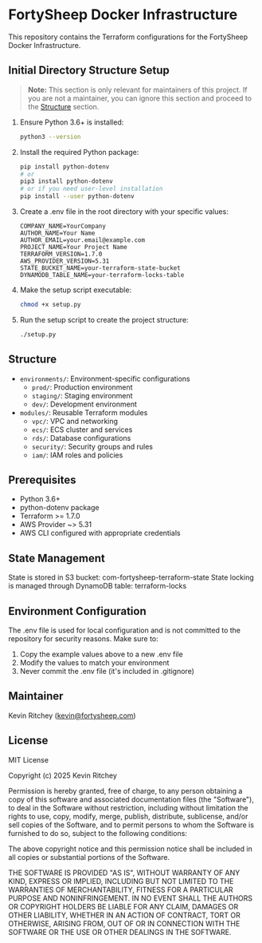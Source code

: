 # FortySheep Docker Infrastructure

This repository contains the Terraform configurations for the FortySheep Docker Infrastructure.

## Initial Directory Structure Setup

> **Note:** This section is only relevant for maintainers of this project.
> If you are not a maintainer, you can ignore this section and proceed to the [Structure](#Structure) section.

1. Ensure Python 3.6+ is installed:
   ```bash
   python3 --version
   ```
2. Install the required Python package:
    ```bash
    pip install python-dotenv
    # or
    pip3 install python-dotenv
    # or if you need user-level installation
    pip install --user python-dotenv
    ```
3. Create a .env file in the root directory with your specific values:
    ```
    COMPANY_NAME=YourCompany
    AUTHOR_NAME=Your Name
    AUTHOR_EMAIL=your.email@example.com
    PROJECT_NAME=Your Project Name
    TERRAFORM_VERSION=1.7.0
    AWS_PROVIDER_VERSION=5.31
    STATE_BUCKET_NAME=your-terraform-state-bucket
    DYNAMODB_TABLE_NAME=your-terraform-locks-table
    ```
4. Make the setup script executable:
    ```bash
    chmod +x setup.py
    ```
5. Run the setup script to create the project structure:
    ```bash
    ./setup.py
    ```
    
## Structure

- `environments/`: Environment-specific configurations
  - `prod/`: Production environment
  - `staging/`: Staging environment
  - `dev/`: Development environment
- `modules/`: Reusable Terraform modules
  - `vpc/`: VPC and networking
  - `ecs/`: ECS cluster and services
  - `rds/`: Database configurations
  - `security/`: Security groups and rules
  - `iam/`: IAM roles and policies

## Prerequisites

- Python 3.6+
- python-dotenv package
- Terraform >= 1.7.0
- AWS Provider ~> 5.31
- AWS CLI configured with appropriate credentials

## State Management

State is stored in S3 bucket: com-fortysheep-terraform-state
State locking is managed through DynamoDB table: terraform-locks

## Environment Configuration
The .env file is used for local configuration and is not committed to the repository for security reasons. Make sure to:

1. Copy the example values above to a new .env file
1. Modify the values to match your environment
1. Never commit the .env file (it's included in .gitignore)

## Maintainer

Kevin Ritchey (kevin@fortysheep.com)

## License

MIT License

Copyright (c) 2025 Kevin Ritchey

Permission is hereby granted, free of charge, to any person obtaining a copy
of this software and associated documentation files (the "Software"), to deal
in the Software without restriction, including without limitation the rights
to use, copy, modify, merge, publish, distribute, sublicense, and/or sell
copies of the Software, and to permit persons to whom the Software is
furnished to do so, subject to the following conditions:

The above copyright notice and this permission notice shall be included in all
copies or substantial portions of the Software.

THE SOFTWARE IS PROVIDED "AS IS", WITHOUT WARRANTY OF ANY KIND, EXPRESS OR
IMPLIED, INCLUDING BUT NOT LIMITED TO THE WARRANTIES OF MERCHANTABILITY,
FITNESS FOR A PARTICULAR PURPOSE AND NONINFRINGEMENT. IN NO EVENT SHALL THE
AUTHORS OR COPYRIGHT HOLDERS BE LIABLE FOR ANY CLAIM, DAMAGES OR OTHER
LIABILITY, WHETHER IN AN ACTION OF CONTRACT, TORT OR OTHERWISE, ARISING FROM,
OUT OF OR IN CONNECTION WITH THE SOFTWARE OR THE USE OR OTHER DEALINGS IN THE
SOFTWARE.
